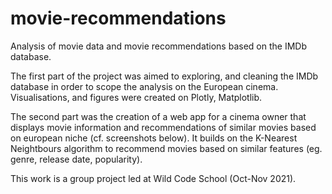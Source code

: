 # movie-recommendations

Analysis of movie data and movie recommendations based on the IMDb database.

The first part of the project was aimed to exploring, and cleaning the IMDb database in order to scope the analysis on the European cinema.
Visualisations, and figures were created on Plotly, Matplotlib.

The second part was the creation of a web app for a cinema owner that displays movie information and recommendations of similar movies based on
european niche (cf. screenshots below). It builds on the K-Nearest Neightbours algorithm to recommend movies based on similar features (eg. genre, release date, popularity).

This work is a group project led at Wild Code School (Oct-Nov 2021).
